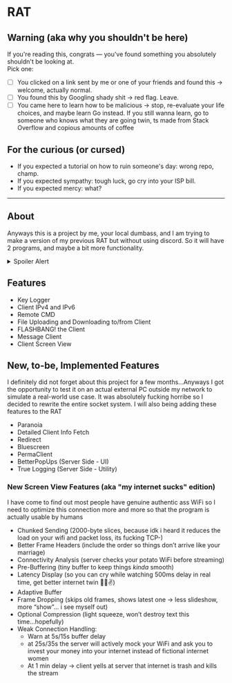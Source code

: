 # RAT

## Warning (aka why you shouldn't be here)

If you're reading this, congrats — you've found something you absolutely shouldn't be looking at.  
Pick one:

- [ ] You clicked on a link sent by me or one of your friends and found this → welcome, actually normal.
- [ ] You found this by Googling shady shit → red flag. Leave.
- [ ] You came here to learn how to be malicious → stop, re-evaluate your life choices, and maybe learn Go instead. If you still wanna learn, go to someone who knows what they are going twin, ts made from Stack Overflow and copious amounts of coffee

## For the curious (or cursed)

- If you expected a tutorial on how to ruin someone's day: wrong repo, champ.
- If you expected sympathy: tough luck, go cry into your ISP bill.
- If you expected mercy: what?

---

## About

Anyways this is a project by me, your local dumbass, and I am trying to make a version of my previous RAT but without using discord. So it will have 2 programs, and maybe a bit more functionality.

<details><summary>Spoiler Alert</summary>It had way more than 2 files
</details>

## Features

- Key Logger
- Client IPv4 and IPv6
- Remote CMD
- File Uploading and Downloading to/from Client
- FLASHBANG! the Client
- Message Client
- Client Screen View

## New, to-be, Implemented Features

I definitely did not forget about this project for a few months...Anyways I got the opportunity to test it on an actual external PC outside my network to simulate a real-world use case. It was absolutely fucking horribe so I decided to rewrite the entire socket system. I will also being adding these features to the RAT

- Paranoia
- Detailed Client Info Fetch
- Redirect
- Bluescreen
- PermaClient
- BetterPopUps (Server Side - UI)
- True Logging (Server Side - Utility)

### New Screen View Features (aka "my internet sucks" edition)

I have come to find out most people have genuine authentic ass WiFi so I need to optimize this connection more and more so that the program is actually usable by humans

- Chunked Sending (2000-byte slices, because idk i heard it reduces the load on your wifi and packet loss, its fucking TCP-)
- Better Frame Headers (include the order so things don’t arrive like your marriage)
- Connectivity Analysis (server checks your potato WiFi before streaming)
- Pre-Buffering (tiny buffer to keep things _kinda_ smooth)
- Latency Display (so you can cry while watching 500ms delay in real time, get better internet twin 🥀💔✌️)
- Adaptive Buffer
- Frame Dropping (skips old frames, shows latest one → less slideshow, more “show”... i see myself out)
- Optional Compression (light squeeze, won’t destroy text this time...hopefully)
- Weak Connection Handling:
  - Warn at 5s/15s buffer delay
  - at 25s/35s the server will actively mock your WiFi and ask you to invest your money into your internet instead of fictional internet women
  - At 1 min delay → client yells at server that internet is trash and kills the stream

